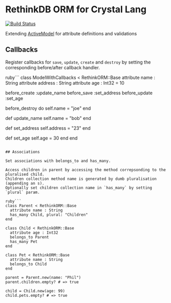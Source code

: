 # RethinkDB ORM for Crystal Lang

[![Build Status](https://travis-ci.org/aca-labs/rethinkdb-orm.svg?branch=master)](https://travis-ci.org/aca-labs/rethinkdb-orm)

Extending [ActiveModel](https://github.com/spider-gazelle/active-model) for attribute definitions and validations


## Callbacks

Register callbacks for `save`, `update`, `create` and `destroy` by setting the corresponding before/after callback handler.

ruby```
class ModelWithCallbacks < RethinkORM::Base
  attribute name : String
  attribute address : String
  attribute age : Int32 = 10

  before_create :update_name
  before_save :set_address
  before_update :set_age

  before_destroy do
    self.name = "joe"
  end

  def update_name
    self.name = "bob"
  end

  def set_address
    self.address = "23"
  end

  def set_age
    self.age = 30
  end
end
```

## Associations

Set associations with belongs_to and has_many.

Access children in parent by accessing the method correpsonding to the pluralised child.
Children collection method name is generated by dumb pluralisation (appending an s).
Optionally set children collection name in `has_many` by setting `plural` param.

ruby```
class Parent < RethinkORM::Base
  attribute name : String
  has_many Child, plural: "Children"
end

class Child < RethinkORM::Base
  attribute age : Int32
  belongs_to Parent
  has_many Pet
end

class Pet < RethinkORM::Base
  attribute name : String
  belongs_to Child
end

parent = Parent.new(name: "Phil")
parent.children.empty? # => true

child = Child.new(age: 99)
child.pets.empty? # => true
```
